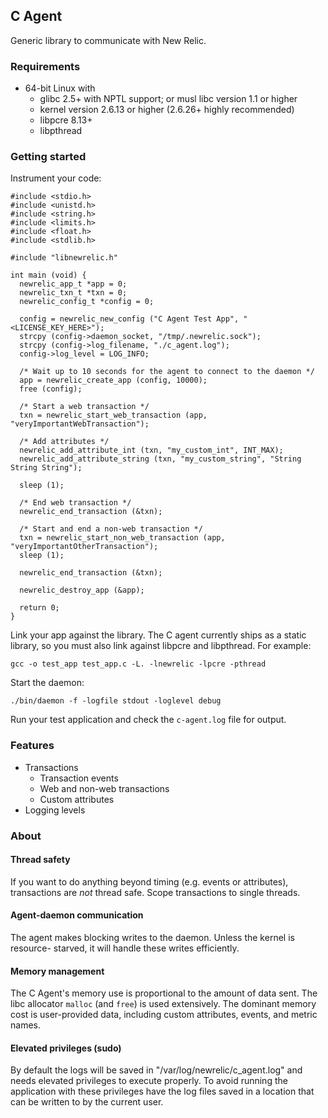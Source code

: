 ## C Agent

Generic library to communicate with New Relic.

### Requirements
* 64-bit Linux with
  * glibc 2.5+ with NPTL support; or musl libc version 1.1 or higher
  * kernel version 2.6.13 or higher (2.6.26+ highly recommended)
  * libpcre 8.13+
  * libpthread

### Getting started

Instrument your code:

```
#include <stdio.h>
#include <unistd.h>
#include <string.h>
#include <limits.h>
#include <float.h>
#include <stdlib.h>

#include "libnewrelic.h"

int main (void) {
  newrelic_app_t *app = 0;
  newrelic_txn_t *txn = 0;
  newrelic_config_t *config = 0;

  config = newrelic_new_config ("C Agent Test App", "<LICENSE_KEY_HERE>");
  strcpy (config->daemon_socket, "/tmp/.newrelic.sock");
  strcpy (config->log_filename, "./c_agent.log");
  config->log_level = LOG_INFO;

  /* Wait up to 10 seconds for the agent to connect to the daemon */
  app = newrelic_create_app (config, 10000);
  free (config);

  /* Start a web transaction */
  txn = newrelic_start_web_transaction (app, "veryImportantWebTransaction");

  /* Add attributes */
  newrelic_add_attribute_int (txn, "my_custom_int", INT_MAX);
  newrelic_add_attribute_string (txn, "my_custom_string", "String String String");

  sleep (1);

  /* End web transaction */
  newrelic_end_transaction (&txn);

  /* Start and end a non-web transaction */
  txn = newrelic_start_non_web_transaction (app, "veryImportantOtherTransaction");
  sleep (1);

  newrelic_end_transaction (&txn);

  newrelic_destroy_app (&app);

  return 0;
}
```

Link your app against the library. The C agent currently ships as a static
library, so you must also link against libpcre and libpthread. For example:

```
gcc -o test_app test_app.c -L. -lnewrelic -lpcre -pthread
```

Start the daemon:

```
./bin/daemon -f -logfile stdout -loglevel debug
```

Run your test application and check the `c-agent.log` file for output.

### Features
* Transactions
  * Transaction events
  * Web and non-web transactions
  * Custom attributes
* Logging levels

### About

#### Thread safety
If you want to do anything beyond timing (e.g. events or attributes),
transactions are *not* thread safe. Scope transactions to single threads.

#### Agent-daemon communication
The agent makes blocking writes to the daemon. Unless the kernel is resource-
starved, it will handle these writes efficiently.

#### Memory management
The C Agent's memory use is proportional to the amount of data sent. The libc
allocator `malloc` (and `free`) is used extensively. The dominant memory cost is
user-provided data, including custom attributes, events, and metric names.

#### Elevated privileges (sudo)
By default the logs will be saved in "/var/log/newrelic/c_agent.log" and needs
elevated privileges to execute properly. To avoid running the application with
these privileges have the log files saved in a location that can be written to
by the current user.
